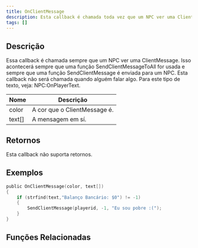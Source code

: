 ```yaml
---
title: OnClientMessage
description: Esta callback é chamada toda vez que um NPC ver uma ClientMessage.
tags: []
---
```


## Descrição

Essa callback é chamada sempre que um NPC ver uma ClientMessage. Isso acontecerá sempre que uma função SendClientMessageToAll for usada e sempre que uma função SendClientMessage é enviada para um NPC. Esta callback não será chamada quando alguém falar algo. Para este tipo de texto, veja: NPC:OnPlayerText.

| Nome   | Descrição                    |
| ------ | ---------------------------- |
| color  | A cor que o ClientMessage é. |
| text[] | A mensagem em sí.            |

## Retornos

Esta callback não suporta retornos.

## Exemplos

```c
public OnClientMessage(color, text[])
{
    if (strfind(text,"Balanço Bancário: $0") != -1)
    {
        SendClientMessage(playerid, -1, "Eu sou pobre :(");
    }
}
```

## Funções Relacionadas
